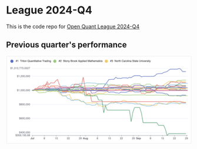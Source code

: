 # League 2024-Q4

This is the code repo for [Open Quant League 2024-Q4](https://www.quantconnect.com/league/)

## Previous quarter's performance

[![2024-q3](.docs/2024-q3.png)](https://www.quantconnect.com/league/2024-q3/)
